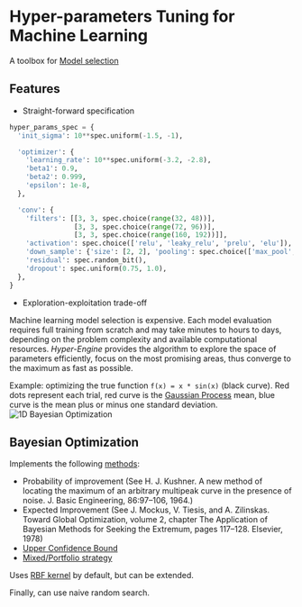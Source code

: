 # Hyper-parameters Tuning for Machine Learning

A toolbox for [Model selection](https://en.wikipedia.org/wiki/Hyperparameter_optimization)

Features
--------

* Straight-forward specification

```python
hyper_params_spec = {
  'init_sigma': 10**spec.uniform(-1.5, -1),

  'optimizer': {
    'learning_rate': 10**spec.uniform(-3.2, -2.8),
    'beta1': 0.9,
    'beta2': 0.999,
    'epsilon': 1e-8,
  },

  'conv': {
    'filters': [[3, 3, spec.choice(range(32, 48))],
                [3, 3, spec.choice(range(72, 96))],
                [3, 3, spec.choice(range(160, 192))]],
    'activation': spec.choice(['relu', 'leaky_relu', 'prelu', 'elu']),
    'down_sample': {'size': [2, 2], 'pooling': spec.choice(['max_pool', 'avg_pool'])},
    'residual': spec.random_bit(),
    'dropout': spec.uniform(0.75, 1.0),
  },
}
```

* Exploration-exploitation trade-off 

Machine learning model selection is expensive.
Each model evaluation requires full training from scratch and may take minutes to hours to days, 
depending on the problem complexity and available computational resources.
*Hyper-Engine* provides the algorithm to explore the space of parameters efficiently, focus on the most promising areas,
thus converge to the maximum as fast as possible.

Example: optimizing the true function `f(x) = x * sin(x)` (black curve).
Red dots represent each trial, red curve is the [Gaussian Process](https://en.wikipedia.org/wiki/Gaussian_process) mean,
blue curve is the mean plus or minus one standard deviation.
![1D Bayesian Optimization](https://github.com/maxim5/hyper-engine/raw/master/.images/figure_1.png "Bayesian Optimization")

Bayesian Optimization
---------------------

Implements the following [methods](https://en.wikipedia.org/wiki/Bayesian_optimization):
- Probability of improvement (See H. J. Kushner. A new method of locating the maximum of an arbitrary multipeak curve in the presence of noise. J. Basic Engineering, 86:97–106, 1964.)
- Expected Improvement (See J. Mockus, V. Tiesis, and A. Zilinskas. Toward Global Optimization, volume 2, chapter The Application of Bayesian Methods for Seeking the Extremum, pages 117–128. Elsevier, 1978)
- [Upper Confidence Bound](http://www.jmlr.org/papers/volume3/auer02a/auer02a.pdf)
- [Mixed/Portfolio strategy](http://mlg.eng.cam.ac.uk/hoffmanm/papers/hoffman:2011.pdf)

Uses [RBF kernel](https://en.wikipedia.org/wiki/Radial_basis_function_kernel) by default, but can be extended.

Finally, can use naive random search.

